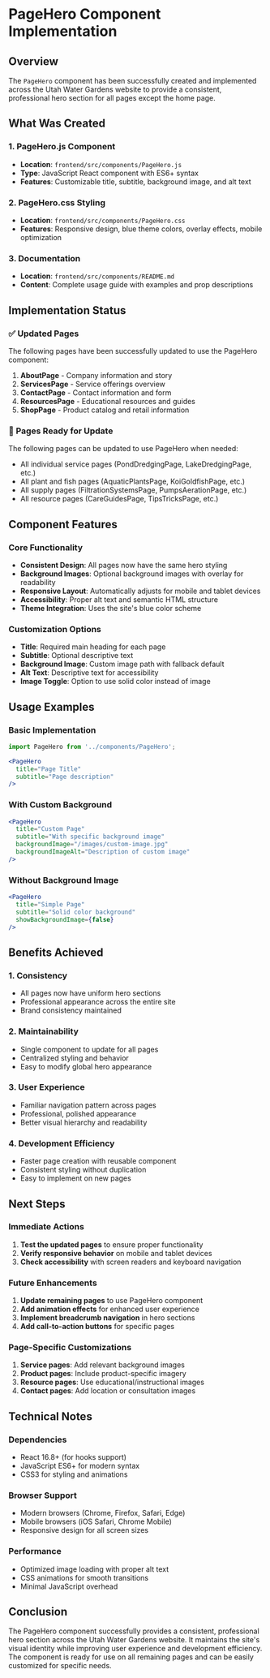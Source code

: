# PageHero Component Implementation

## Overview

The `PageHero` component has been successfully created and implemented across the Utah Water Gardens website to provide a consistent, professional hero section for all pages except the home page.

## What Was Created

### 1. PageHero.js Component
- **Location**: `frontend/src/components/PageHero.js`
- **Type**: JavaScript React component with ES6+ syntax
- **Features**: Customizable title, subtitle, background image, and alt text

### 2. PageHero.css Styling
- **Location**: `frontend/src/components/PageHero.css`
- **Features**: Responsive design, blue theme colors, overlay effects, mobile optimization

### 3. Documentation
- **Location**: `frontend/src/components/README.md`
- **Content**: Complete usage guide with examples and prop descriptions

## Implementation Status

### ✅ Updated Pages
The following pages have been successfully updated to use the PageHero component:

1. **AboutPage** - Company information and story
2. **ServicesPage** - Service offerings overview
3. **ContactPage** - Contact information and form
4. **ResourcesPage** - Educational resources and guides
5. **ShopPage** - Product catalog and retail information

### 🔄 Pages Ready for Update
The following pages can be updated to use PageHero when needed:

- All individual service pages (PondDredgingPage, LakeDredgingPage, etc.)
- All plant and fish pages (AquaticPlantsPage, KoiGoldfishPage, etc.)
- All supply pages (FiltrationSystemsPage, PumpsAerationPage, etc.)
- All resource pages (CareGuidesPage, TipsTricksPage, etc.)

## Component Features

### Core Functionality
- **Consistent Design**: All pages now have the same hero styling
- **Background Images**: Optional background images with overlay for readability
- **Responsive Layout**: Automatically adjusts for mobile and tablet devices
- **Accessibility**: Proper alt text and semantic HTML structure
- **Theme Integration**: Uses the site's blue color scheme

### Customization Options
- **Title**: Required main heading for each page
- **Subtitle**: Optional descriptive text
- **Background Image**: Custom image path with fallback default
- **Alt Text**: Descriptive text for accessibility
- **Image Toggle**: Option to use solid color instead of image

## Usage Examples

### Basic Implementation
```jsx
import PageHero from '../components/PageHero';

<PageHero 
  title="Page Title"
  subtitle="Page description"
/>
```

### With Custom Background
```jsx
<PageHero 
  title="Custom Page"
  subtitle="With specific background image"
  backgroundImage="/images/custom-image.jpg"
  backgroundImageAlt="Description of custom image"
/>
```

### Without Background Image
```jsx
<PageHero 
  title="Simple Page"
  subtitle="Solid color background"
  showBackgroundImage={false}
/>
```

## Benefits Achieved

### 1. **Consistency**
- All pages now have uniform hero sections
- Professional appearance across the entire site
- Brand consistency maintained

### 2. **Maintainability**
- Single component to update for all pages
- Centralized styling and behavior
- Easy to modify global hero appearance

### 3. **User Experience**
- Familiar navigation pattern across pages
- Professional, polished appearance
- Better visual hierarchy and readability

### 4. **Development Efficiency**
- Faster page creation with reusable component
- Consistent styling without duplication
- Easy to implement on new pages

## Next Steps

### Immediate Actions
1. **Test the updated pages** to ensure proper functionality
2. **Verify responsive behavior** on mobile and tablet devices
3. **Check accessibility** with screen readers and keyboard navigation

### Future Enhancements
1. **Update remaining pages** to use PageHero component
2. **Add animation effects** for enhanced user experience
3. **Implement breadcrumb navigation** in hero sections
4. **Add call-to-action buttons** for specific pages

### Page-Specific Customizations
1. **Service pages**: Add relevant background images
2. **Product pages**: Include product-specific imagery
3. **Resource pages**: Use educational/instructional images
4. **Contact pages**: Add location or consultation images

## Technical Notes

### Dependencies
- React 16.8+ (for hooks support)
- JavaScript ES6+ for modern syntax
- CSS3 for styling and animations

### Browser Support
- Modern browsers (Chrome, Firefox, Safari, Edge)
- Mobile browsers (iOS Safari, Chrome Mobile)
- Responsive design for all screen sizes

### Performance
- Optimized image loading with proper alt text
- CSS animations for smooth transitions
- Minimal JavaScript overhead

## Conclusion

The PageHero component successfully provides a consistent, professional hero section across the Utah Water Gardens website. It maintains the site's visual identity while improving user experience and development efficiency. The component is ready for use on all remaining pages and can be easily customized for specific needs.
